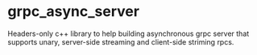 # grpc_async_server
Headers-only c++ library to help building asynchronous grpc server that supports unary,
server-side streaming and client-side striming rpcs. 


